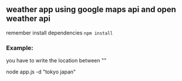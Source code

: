 ## weather app using google maps api and open weather api


remember install dependencies ```npm install```

### Example:
you have to write the location between ""


node app.js -d "tokyo japan"

